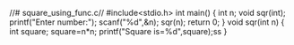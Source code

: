 //# square_using_func.c//
#include<stdio.h>
int main()
{
    int n;
    void sqr(int);
    printf("Enter number:");
    scanf("%d",&n);
    sqr(n);
    return 0;
}
void sqr(int n)
{
    int square;
    square=n*n;
    printf("Square is=%d",square);ss
}
